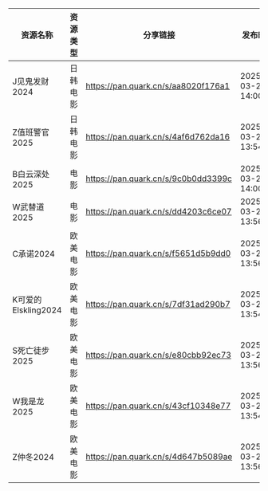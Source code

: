 | 资源名称             | 资源类型 | 分享链接                                | 发布时间                |
| ---------------- | ---- | ----------------------------------- | ------------------- |
| J见鬼发财2024        | 日韩电影 | https://pan.quark.cn/s/aa8020f176a1 | 2025-03-24 14:00:18 |
| Z值班警官2025        | 日韩电影 | https://pan.quark.cn/s/4af6d762da16 | 2025-03-24 13:54:41 |
| B白云深处2025        | 电影   | https://pan.quark.cn/s/9c0b0dd3399c | 2025-03-24 14:00:27 |
| W武替道2025         | 电影   | https://pan.quark.cn/s/dd4203c6ce07 | 2025-03-24 13:56:40 |
| C承诺2024          | 欧美电影 | https://pan.quark.cn/s/f5651d5b9dd0 | 2025-03-24 13:56:16 |
| K可爱的Elskling2024 | 欧美电影 | https://pan.quark.cn/s/7df31ad290b7 | 2025-03-24 13:54:09 |
| S死亡徒步2025        | 欧美电影 | https://pan.quark.cn/s/e80cbb92ec73 | 2025-03-24 13:56:30 |
| W我是龙2025         | 欧美电影 | https://pan.quark.cn/s/43cf10348e77 | 2025-03-24 13:54:21 |
| Z仲冬2024          | 欧美电影 | https://pan.quark.cn/s/4d647b5089ae | 2025-03-24 13:56:09 |
